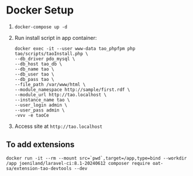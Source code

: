 # Docker Setup

1. `docker-compose up -d`
2. Run install script in app container:

    ```shell
    docker exec -it --user www-data tao_phpfpm php tao/scripts/taoInstall.php \
    --db_driver pdo_mysql \
    --db_host tao_db \
    --db_name tao \
    --db_user tao \
    --db_pass tao \
    --file_path /var/www/html \
    --module_namespace http://sample/first.rdf \
    --module_url http://tao.localhost \
    --instance_name tao \
    --user_login admin \
    --user_pass admin \
    -vvv -e taoCe
    ```

3. Access site at `http://tao.localhost`

## To add extensions

```shell
docker run -it --rm --mount src=`pwd`,target=/app,type=bind --workdir /app joeniland/laravel-ci:8.1-20240612 composer require oat-sa/extension-tao-devtools --dev 
```

